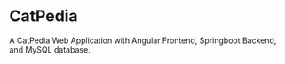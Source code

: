 # CatPedia
A CatPedia Web Application with Angular Frontend, Springboot Backend, and MySQL database.
